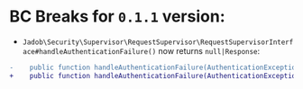 # BC Breaks for `0.1.1` version:

- `Jadob\Security\Supervisor\RequestSupervisor\RequestSupervisorInterface#handleAuthenticationFailure()` now returns `null|Response`:
````diff
-    public function handleAuthenticationFailure(AuthenticationException $exception, Request $request): Response;
+    public function handleAuthenticationFailure(AuthenticationException $exception, Request $request): ?Response;
````